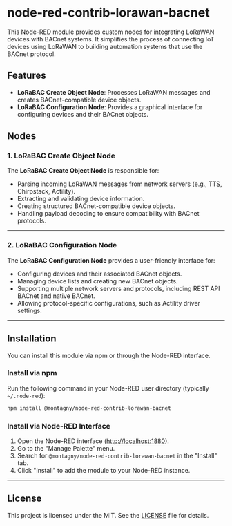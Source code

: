 # node-red-contrib-lorawan-bacnet

This Node-RED module provides custom nodes for integrating LoRaWAN devices with BACnet systems. It simplifies the process of connecting IoT devices using LoRaWAN to building automation systems that use the BACnet protocol.

## Features

- **LoRaBAC Create Object Node**: Processes LoRaWAN messages and creates BACnet-compatible device objects.
- **LoRaBAC Configuration Node**: Provides a graphical interface for configuring devices and their BACnet objects.

## Nodes

### 1. LoRaBAC Create Object Node

The **LoRaBAC Create Object Node** is responsible for:
- Parsing incoming LoRaWAN messages from network servers (e.g., TTS, Chirpstack, Actility).
- Extracting and validating device information.
- Creating structured BACnet-compatible device objects.
- Handling payload decoding to ensure compatibility with BACnet protocols.


---

### 2. LoRaBAC Configuration Node

The **LoRaBAC Configuration Node** provides a user-friendly interface for:
- Configuring devices and their associated BACnet objects.
- Managing device lists and creating new BACnet objects.
- Supporting multiple network servers and protocols, including REST API BACnet and native BACnet.
- Allowing protocol-specific configurations, such as Actility driver settings.

---

## Installation

You can install this module via npm or through the Node-RED interface.

### Install via npm
Run the following command in your Node-RED user directory (typically `~/.node-red`):
```bash
npm install @montagny/node-red-contrib-lorawan-bacnet
```

### Install via Node-RED Interface
1. Open the Node-RED interface ([http://localhost:1880](http://localhost:1880)).
2. Go to the "Manage Palette" menu.
3. Search for `@montagny/node-red-contrib-lorawan-bacnet` in the "Install" tab.
4. Click "Install" to add the module to your Node-RED instance.

---

## License

This project is licensed under the MIT. See the [LICENSE](./LICENSE) file for details.
